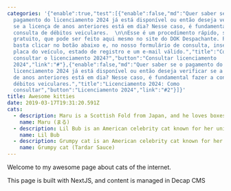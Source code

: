 ```yaml
---
categories: '{"enable":true,"test":[{"enable":false,"md":"Quer saber se o
  pagamento do licenciamento 2024 já está disponível ou então deseja verificar
  se a licença de anos anteriores está em dia? Nesse caso, é fundamental fazer a
  consulta de débitos veiculares.  \n\nEsse é um procedimento rápido, seguro e
  gratuito, que pode ser feito aqui mesmo no site do DOK Despachante. Para isso,
  basta clicar no botão abaixo e, no nosso formulário de consulta, inserir a
  placa do veículo, estado de registro e um e-mail válido.","title":"Como
  consultar o licenciamento 2024?","button":"Consultar licenciamento
  2024","link":"#"},{"enable":false,"md":"Quer saber se o pagamento do
  licenciamento 2024 já está disponível ou então deseja verificar se a licença
  de anos anteriores está em dia? Nesse caso, é fundamental fazer a consulta de
  débitos veiculares.","title":"Licenciamento 2024: Como
  consultar","button":"Licenciamento 2024","link":"#2"}]}'
title: Awesome kitties
date: 2019-03-17T19:31:20.591Z
cats:
  - description: Maru is a Scottish Fold from Japan, and he loves boxes.
    name: Maru (まる)
  - description: Lil Bub is an American celebrity cat known for her unique appearance.
    name: Lil Bub
  - description: Grumpy cat is an American celebrity cat known for her grumpy appearance.
    name: Grumpy cat (Tardar Sauce)
---
```

Welcome to my awesome page about cats of the internet.

This page is built with NextJS, and content is managed in Decap CMS
